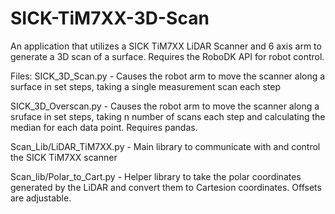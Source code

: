 # SICK-TiM7XX-3D-Scan
An application that utilizes a SICK TiM7XX LiDAR Scanner and 6 axis arm to generate a 3D scan of a surface. Requires the RoboDK API for robot control.

Files:
SICK_3D_Scan.py - Causes the robot arm to move the scanner along a surface in set steps, taking a single measurement scan each step

SICK_3D_Overscan.py - Causes the robot arm to move the scanner along a sruface in set steps, taking n number of scans each step and calculating the median for each data point. Requires pandas.

Scan_Lib/LiDAR_TiM7XX.py - Main library to communicate with and control the SICK TiM7XX scanner

Scan_lib/Polar_to_Cart.py - Helper library to take the polar coordinates generated by the LiDAR and convert them to Cartesion coordinates. Offsets are adjustable.
